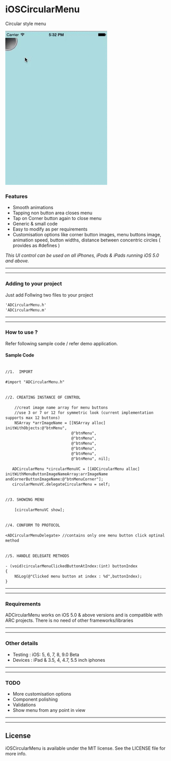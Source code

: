 iOSCircularMenu
===============

Circular style menu


![      ](\circularMenu.gif "") 


### Features

* Smooth animations
* Tapping non button area closes menu
* Tap on Corner button again to close menu
* Generic & small code 
* Easy to modify as per requirements
* Customisation options like corner button images, menu buttons image, animation speed, button widths, distance between concentric circles ( provides as #defines )

<em>This UI control can be used on all iPhones, iPods & iPads running iOS 5.0 and above.</em>

---
---

### Adding to your project


Just add Follwing two files to your project

```
'ADCircularMenu.h'
'ADCircularMenu.m'
```

---
---

### How to use ?

Refer following sample code / refer demo application.

#### Sample Code

```obj-c

//1.  IMPORT

#import "ADCircularMenu.h"


//2. CREATING INSTANCE OF CONTROL

    //creat image name array for menu buttons
    //use 3 or 7 or 12 for symmetric look (current implementation supports max 12 buttons)
    NSArray *arrImageName = [[NSArray alloc] initWithObjects:@"btnMenu",
                             @"btnMenu",
                             @"btnMenu",
                             @"btnMenu",
                             @"btnMenu",
                             @"btnMenu",
                             @"btnMenu", nil];
    
   ADCircularMenu *circularMenuVC = [[ADCircularMenu alloc] initWithMenuButtonImageNameArray:arrImageName andCornerButtonImageName:@"btnMenuCorner"];                                                    
   circularMenuVC.delegateCircularMenu = self;


//3. SHOWING MENU

    [circularMenuVC show];
    

//4. CONFORM TO PROTOCOL

<ADCircularMenuDelegate> //contains only one menu button click optinal method


//5. HANDLE DELEGATE METHODS

- (void)circularMenuClickedButtonAtIndex:(int) buttonIndex
{
    NSLog(@"Clicked menu button at index : %d",buttonIndex);
}

```


---
---

### Requirements

ADCircularMenu works on iOS 5.0 & above versions and is compatible with ARC projects. There is no need of other frameworks/libraries

---
---

### Other details

* Testing : iOS: 5, 6, 7, 8, 9.0 Beta   
* Devices : iPad & 3.5, 4, 4.7, 5.5 inch iphones

---
---

### TODO

* More customisation options
* Component polishing
* Validations
* Show menu from any point in view

---
---

## License

iOSCircularMenu is available under the MIT license. See the LICENSE file for more info.
